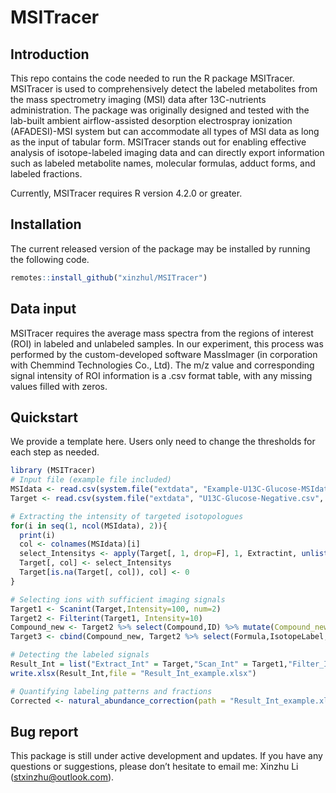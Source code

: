 
# MSITracer

## Introduction

This repo contains the code needed to run the R package MSITracer. MSITracer is used to comprehensively detect the labeled metabolites from the mass spectrometry imaging (MSI) data after 13C-nutrients administration. The package was originally designed and tested with the lab-built ambient airflow-assisted desorption electrospray ionization (AFADESI)-MSI system but can accommodate all types of MSI data as long as the input of tabular form.
MSITracer stands out for enabling effective analysis of isotope-labeled imaging data and can directly export information such as labeled metabolite names, molecular formulas, adduct forms, and labeled fractions. 

Currently, MSITracer requires R version 4.2.0 or greater. 

## Installation

The current released version of the package may be installed by running the following code.


```r
remotes::install_github("xinzhul/MSITracer")
```

## Data input
MSITracer requires the average mass spectra from the regions of interest (ROI) in labeled and unlabeled samples. In our experiment, this process was performed by the custom-developed software MassImager (in corporation with Chemmind Technologies Co., Ltd). The m/z value and corresponding signal intensity of ROI information is a .csv format table, with any missing values filled with zeros.

## Quickstart
We provide a template here. Users only need to change the thresholds for each step as needed.

```r
library (MSITracer)
# Input file (example file included)
MSIdata <- read.csv(system.file("extdata", "Example-U13C-Glucose-MSIdata.csv", package = "MSITracer"))
Target <- read.csv(system.file("extdata", "U13C-Glucose-Negative.csv", package = "MSITracer"))

# Extracting the intensity of targeted isotopologues
for(i in seq(1, ncol(MSIdata), 2)){
  print(i)
  col <- colnames(MSIdata)[i]
  select_Intensitys <- apply(Target[, 1, drop=F], 1, Extractint, unlist(MSIdata[, i]), unlist(MSIdata[, i+1]))
  Target[, col] <- select_Intensitys
  Target[is.na(Target[, col]), col] <- 0
}

# Selecting ions with sufficient imaging signals
Target1 <- Scanint(Target,Intensity=100, num=2)
Target2 <- Filterint(Target1, Intensity=10)
Compound_new <- Target2 %>% select(Compound,ID) %>% mutate(Compound_new = pmap_chr(., str_c, sep = "_")) %>% select(Compound_new)
Target3 <- cbind(Compound_new, Target2 %>% select(Formula,IsotopeLabel,Unlabel_01:Glc_Label_03)) %>% rename(Compound = Compound_new)

# Detecting the labeled signals
Result_Int = list("Extract_Int" = Target,"Scan_Int" = Target1,"Filter_Int"=Target2,"Input_Int"=Target3)
write.xlsx(Result_Int,file = "Result_Int_example.xlsx")

# Quantifying labeling patterns and fractions
Corrected <- natural_abundance_correction(path = "Result_Int_example.xlsx",sheet = "Input_Int",resolution = 140000,purity = 0.99)

```
## Bug report

This package is still under active development and updates. If you have any questions or suggestions, please don’t hesitate to email me: Xinzhu Li (stxinzhu@outlook.com).
